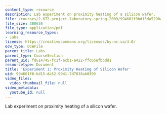 ```yaml
---
content_type: resource
description: Lab experiment on proximity heating of a silicon wafer.
file: /courses/2-672-project-laboratory-spring-2009/994601f0bd15da5290417d7838ab0390_prx_heat.pdf
file_size: 380636
file_type: application/pdf
learning_resource_types:
- Labs
license: https://creativecommons.org/licenses/by-nc-sa/4.0/
ocw_type: OCWFile
parent_title: Labs
parent_type: CourseSection
parent_uid: fd614745-fc1f-6cb1-a422-ffc6befbbdd1
resourcetype: Document
title: 'Experiment 1: Proximity Heating of Silicon Wafer'
uid: 994601f0-bd15-da52-9041-7d7838ab0390
video_files:
  video_thumbnail_file: null
video_metadata:
  youtube_id: null
---
```

Lab experiment on proximity heating of a silicon wafer.